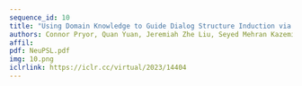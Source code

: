 ```yaml
---
sequence_id: 10
title: "Using Domain Knowledge to Guide Dialog Structure Induction via Neural Probabilistic Soft Logic"
authors: Connor Pryor, Quan Yuan, Jeremiah Zhe Liu, Seyed Mehran Kazemi, Deepak Ramachandran, Tania Bedrax-Weiss, Lise Getoor
affil: 
pdf: NeuPSL.pdf
img: 10.png
iclrlink: https://iclr.cc/virtual/2023/14404
---
```

